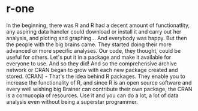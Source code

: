 # r-one
In the beginning, there was R and R had a decent amount of functionatlity, any aspiring data handler could download or install it and carry out her analysis, and ploting and graphing... And everybody was happy. But then the people with the big brains came. They started doing their more advanced or more specific analyses. Our code, they thought, could be useful for others. Let's put it in a package and make it available for everyone to use. And so they did! And so the comprehensive archive network or CRAN began to grow with each new package created and stored. (CRAN) - That's the idea behind R packages. They enable you to increase the functionality of R, and since R is an open source software and every well wishing big Brainer can contribute their own package, the CRAN is a cornucopia of resources. Use it and you can do a lot, a lot of data analysis even without being a superstar programmer.
